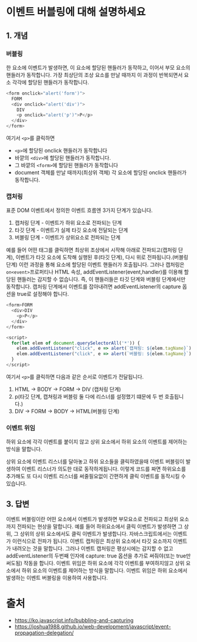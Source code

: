 # 이벤트 버블링에 대해 설명하세요

## 1. 개념

### 버블링

한 요소에 이벤트가 발생하면, 이 요소에 할당된 핸들러가 동작하고, 이어서 부모 요소의 핸들러가 동작합니다. 가장 최상단의 조상 요소를 만날 때까지 이 과정이 반복되면서 요소 각각에 할당된 핸들러가 동작합니다.

```js
<form onclick="alert('form')">
  FORM
  <div onclick="alert('div')">
    DIV
    <p onclick="alert('p')">P</p>
  </div>
</form>
```

여기서 `<p>`를 클릭하면

- `<p>`에 할당된 onclick 핸들러가 동작합니다
- 바깥의 `<div>`에 할당된 핸들러가 동작합니다.
- 그 바깥의 `<form>`에 할당된 핸들러가 동작합니다
- document 객체를 만날 때까지(최상위 객체) 각 요소에 할당된 onclick 핸들러가 동작합니다.

### 캡처링

표준 DOM 이벤트에서 정의한 이벤트 흐름엔 3가지 단계가 있습니다.

1. 캡처링 단계 - 이벤트가 하위 요소로 전파되는 단계
2. 타깃 단계 - 이벤트가 실제 타깃 요소에 전달되는 단계
3. 버블링 단계 - 이벤트가 상위요소로 전파되는 단계

예를 들어 어떤 태그를 클릭하면 최상위 조상에서 시작해 아래로 전파되고(캡처링 단계), 이벤트가 타깃 요소에 도착해 실행된 후(타깃 단계), 다시 위로 전파됩니다.(버블링 단계) 이런 과정을 통해 요소에 할당된 이벤트 핸들러가 호출됩니다. 그러나 캡처링은 `on<event>`프로퍼티나 HTML 속성, addEventListener(event,handler)를 이용해 할당된 핸들러는 감지할 수 없습니다. 즉, 이 핸들러들은 타깃 단계와 버블링 단계에서만 동작합니다. 캡처링 단계에서 이벤트를 잡아내려면 addEventListener의 capture 옵션을 true로 설정해야 합니다.

```js
<form>FORM
  <div>DIV
    <p>P</p>
  </div>
</form>

<script>
  for(let elem of document.querySelectorAll('*')) {
    elem.addEventListener("click", e => alert(`캡쳐링: ${elem.tagName}`), true);
    elem.addEventListener("click", e => alert(`버블링: ${elem.tagName}`));
  }
</script>
```

여기서 `<p>`를 클릭하면 다음과 같은 순서로 이벤트가 전달됩니다.

1. HTML -> BODY -> FORM -> DIV (캡처링 단계)
2. p(타깃 단계, 캡쳐링과 버블링 둘 다에 리스너를 설정했기 떄문에 두 번 호출됩니다.)
3. DIV -> FORM -> BODY -> HTML(버블링 단계)

### 이벤트 위임

하위 요소에 각각 이벤트를 붙이지 않고 상위 요소에서 하위 요소의 이벤트를 제어하는 방식을 말합니다.

상위 요소에 이벤트 리스너를 달아놓고 하위 요소들을 클릭하였을때 이벤트 버블링이 발생하여 이벤트 리스너가 의도한 대로 동작하게됩니다. 이렇게 코드를 짜면 하위요소를 추가해도 또 다시 이벤트 리스너를 써줄필요없이 간편하게 클릭 이벤트를 동작시킬 수 있습니다.

## 3. 답변

이벤트 버블링이란 어떤 요소에서 이벤트가 발생하면 부모요소로 전파되고 최상위 요소 까지 전파되는 현상을 말합니다. 예를 들어 하위요소에서 클릭 이벤트가 발생하면 그 상위, 그 상위의 상위 요소에서도 클릭 이벤트가 발생합니다. 자바스크립트에서는 이벤트가 이런식으로 전파가 됩니다. 이벤트 캡처링은 최상위 요소에서 타깃 요소까지 이벤트가 내려오는 것을 말합니다. 그러나 이벤트 캡처링은 평상시에는 감지할 수 없고 addEventListener의 두번째 인자에 capture: true 옵션을 추가로 써줘야(또는 true만 써도됨) 작동을 합니다. 이벤트 위임은 하위 요소에 각각 이벤트를 부여하지않고 상위 요소에서 하위 요소의 이벤트를 제어하는 방식을 말합니다. 이벤트 위임은 하위 요소에서 발생하는 이벤트 버블링을 이용하여 사용합니다.

# 출처

- https://ko.javascript.info/bubbling-and-capturing
- https://joshua1988.github.io/web-development/javascript/event-propagation-delegation/

